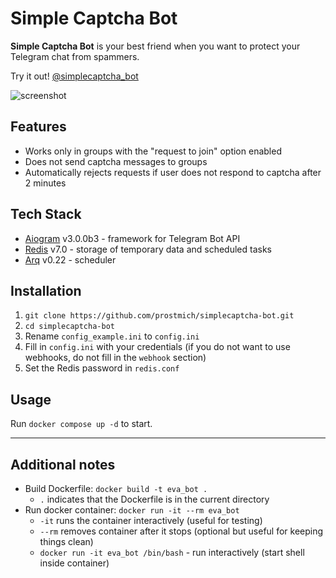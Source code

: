 # Simple Captcha Bot

**Simple Captcha Bot** is your best friend when you want to protect your Telegram chat from spammers.

Try it out! [@simplecaptcha_bot](https://t.me/simplecaptcha_bot)

![screenshot](screenshot.jpeg)
## Features

- Works only in groups with the "request to join" option enabled
- Does not send captcha messages to groups
- Automatically rejects requests if user does not respond to captcha after 2 minutes

## Tech Stack

- [Aiogram](https://github.com/aiogram/aiogram) v3.0.0b3 - framework for Telegram Bot API
- [Redis](https://redis.io) v7.0 - storage of temporary data and scheduled tasks
- [Arq](https://github.com/samuelcolvin/arq) v0.22 - scheduler

## Installation

1. `git clone https://github.com/prostmich/simplecaptcha-bot.git`
2. `cd simplecaptcha-bot`
3. Rename `config_example.ini` to `config.ini`
4. Fill in `config.ini` with your credentials (if you do not want to use webhooks, do not fill in the `webhook` section)
6. Set the Redis password in `redis.conf`

## Usage

Run `docker compose up -d` to start.

---

## Additional notes

- Build Dockerfile: `docker build -t eva_bot .`
  - `.` indicates that the Dockerfile is in the current directory
- Run docker container: `docker run -it --rm eva_bot`
  - `-it` runs the container interactively (useful for testing)
  - `--rm` removes container after it stops (optional but useful for keeping things clean)
  - `docker run -it eva_bot /bin/bash` - run interactively (start shell inside container)
